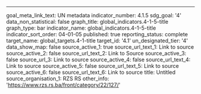 ---
goal_meta_link_text: UN metadata
indicator_number: 4.1.5
sdg_goal: '4'
data_non_statistical: false
graph_title: global_indicators.4-1-5-title
graph_type: bar
indicator_name: global_indicators.4-1-5-title
indicator_sort_order: 04-01-05
published: true
reporting_status: complete
target_name: global_targets.4-1-title
target_id: '4.1'
un_designated_tier: '4'
data_show_map: false
source_active_1: true
source_url_text_1: Link to source
source_active_2: false
source_url_text_2: Link to Source
source_active_3: false
source_url_3: Link to source
source_active_4: false
source_url_text_4: Link to source
source_active_5: false
source_url_text_5: Link to source
source_active_6: false
source_url_text_6: Link to source
title: Untitled
source_organisation_1: RZS RS
other_info: 'https://www.rzs.rs.ba/front/category/22/127/'
